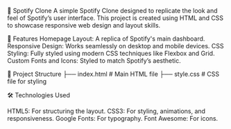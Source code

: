 🎵 Spotify Clone
A simple Spotify Clone designed to replicate the look and feel of Spotify’s user interface. This project is created using HTML and CSS to showcase responsive web design and layout skills.

🌟 Features
Homepage Layout: A replica of Spotify's main dashboard.
Responsive Design: Works seamlessly on desktop and mobile devices.
CSS Styling: Fully styled using modern CSS techniques like Flexbox and Grid.
Custom Fonts and Icons: Styled to match Spotify’s aesthetic.

📂 Project Structure
├── index.html      # Main HTML file
├── style.css       # CSS file for styling


🛠️ Technologies Used

HTML5: For structuring the layout.
CSS3: For styling, animations, and responsiveness.
Google Fonts: For typography.
Font Awesome: For icons.
